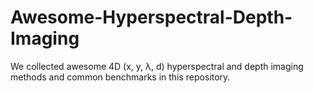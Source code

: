 # Awesome-Hyperspectral-Depth-Imaging
We collected awesome 4D (x, y, λ, d) hyperspectral and depth imaging methods and common benchmarks in this repository.
